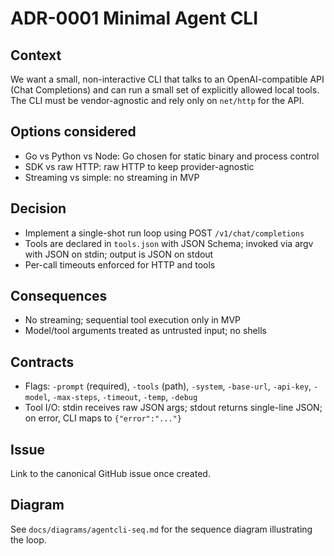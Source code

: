 # ADR-0001 Minimal Agent CLI

## Context
We want a small, non-interactive CLI that talks to an OpenAI-compatible API (Chat Completions) and can run a small set of explicitly allowed local tools. The CLI must be vendor-agnostic and rely only on `net/http` for the API.

## Options considered
- Go vs Python vs Node: Go chosen for static binary and process control
- SDK vs raw HTTP: raw HTTP to keep provider-agnostic
- Streaming vs simple: no streaming in MVP

## Decision
- Implement a single-shot run loop using POST `/v1/chat/completions`
- Tools are declared in `tools.json` with JSON Schema; invoked via argv with JSON on stdin; output is JSON on stdout
- Per-call timeouts enforced for HTTP and tools

## Consequences
- No streaming; sequential tool execution only in MVP
- Model/tool arguments treated as untrusted input; no shells

## Contracts
- Flags: `-prompt` (required), `-tools` (path), `-system`, `-base-url`, `-api-key`, `-model`, `-max-steps`, `-timeout`, `-temp`, `-debug`
- Tool I/O: stdin receives raw JSON args; stdout returns single-line JSON; on error, CLI maps to `{"error":"..."}`

## Issue
Link to the canonical GitHub issue once created.

## Diagram
See `docs/diagrams/agentcli-seq.md` for the sequence diagram illustrating the loop.
